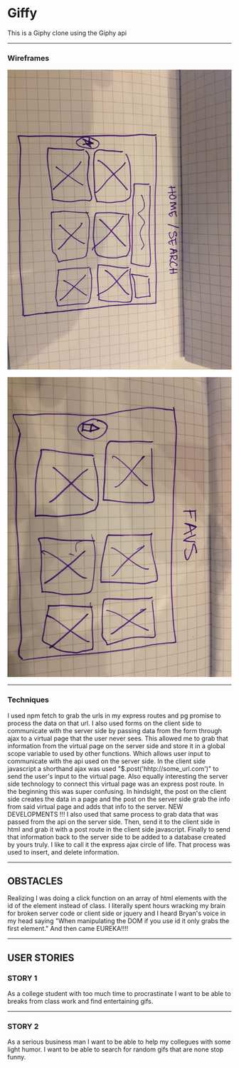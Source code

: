 # Giffy
This is a Giphy clone using the Giphy api

---

### Wireframes
![WF1](wireframes/wireframe1.jpg?raw=true)

![WF2](wireframes/wireframe2.jpg?raw=true)

---

### Techniques
I used npm fetch to grab the urls in my express routes and pg promise to process the data
on that url. I also used forms on the client side to communicate with the server side by 
passing data from the form through ajax to a virtual page that the user never sees. This allowed
me to grab that information from the virtual page on the server side and store it in a global
scope variable to used by other functions. Which allows user input to communicate with the api
used on the server side. In the client side javascript a shorthand ajax was used 
"$.post('hhtp://some_url.com')" to send the user's input to the virtual page. Also equally
interesting the server side technology to connect this virtual page was an express post
route. In the beginning this was super confusing. In hindsight, the post on the client side
creates the data in a page and the post on the server side grab the info from said virtual page
and adds that info to the server. NEW DEVELOPMENTS !!!
I also used that same process to grab data that was passed from the api on the server side.
Then, send it to the client side in html and grab it with a post route in the client side javascript. Finally to send that information back to the server side to be added to a database
created by yours truly. I like to call it the express ajax circle of life. That process was
used to insert, and delete information.


---
## OBSTACLES
Realizing I was doing a click function on an array of html elements with the id of the 
element instead of class. I literally spent hours wracking my brain for broken server code
or client side or jquery and I heard Bryan's voice in my head saying "When manipulating the DOM
if you use id it only grabs the first element." And then came EUREKA!!!! 

---

##  USER STORIES

### STORY 1
 As a college student with too much time to procrastinate I want to be able to 
 breaks from class work and find entertaining gifs. 


---

### STORY 2
As a serious business man I want to be able to help my collegues with some
light humor. I want to be able to search for random gifs that are none stop funny.








